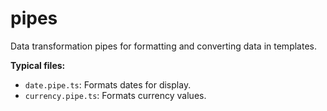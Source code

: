 # pipes

Data transformation pipes for formatting and converting data in templates.

**Typical files:**
- `date.pipe.ts`: Formats dates for display.
- `currency.pipe.ts`: Formats currency values.
